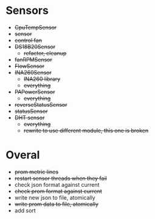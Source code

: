 # Sensors
* ~~CpuTempSensor~~
 * ~~sensor~~
 * ~~control fan~~
* ~~DS18B20Sensor~~
  * ~~refactor, cleanup~~
* ~~fanRPMSensor~~
* ~~FlowSensor~~
* ~~INA260Sensor~~
  * ~~INA260 library~~
  * ~~everything~~
* ~~PAPowerSensor~~
  * ~~everything~~
* ~~reverseStatusSensor~~
* ~~statusSensor~~
* ~~DHT sensor~~
  * ~~everything~~
  * ~~rewrite to use different module, this one is broken~~

# Overal
* ~~prom metric lines~~
* ~~restart sensor threads when they fail~~
* check json format against current
* ~~check prom format against current~~
* write new json to file, atomically
* ~~write prom data to file, atomically~~
* add sort